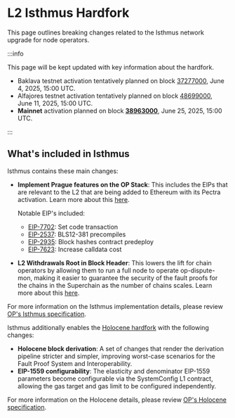 # L2 Isthmus Hardfork

This page outlines breaking changes related to the Isthmus network upgrade for node operators.

:::info

This page will be kept updated with key information about the hardfork.

- Baklava testnet activation tentatively planned on block [37277000](https://celo-baklava.blockscout.com/block/countdown/37277000), June 4, 2025, 15:00 UTC.
- Alfajores testnet activation tentatively planned on block [48699000](https://celo-alfajores.blockscout.com/block/countdown/48699000), June 11, 2025, 15:00 UTC. 
- **Mainnet** activation planned on block [**38963000**](https://celo.blockscout.com/block/countdown/38963000), June 25, 2025, 15:00 UTC.

:::

## What's included in Isthmus

Isthmus contains these main changes:

- **Implement Prague features on the OP Stack**: This includes the EIPs that are relevant to the L2 that are being added to Ethereum with its Pectra activation. Learn more about this [here](https://gov.optimism.io/t/proposal-preview-implement-prague-features-on-the-op-stack/9703).

  Notable EIP's included:
  - [EIP-7702](https://github.com/ethereum/EIPs/blob/f27ddf2b0af7e862a967ee38ceeaa7d980786ca1/EIPS/eip-7702.md): Set code transaction
  - [EIP-2537](https://github.com/ethereum/EIPs/blob/f27ddf2b0af7e862a967ee38ceeaa7d980786ca1/EIPS/eip-2537.md): BLS12-381 precompiles
  - [EIP-2935](https://github.com/ethereum/EIPs/blob/f27ddf2b0af7e862a967ee38ceeaa7d980786ca1/EIPS/eip-2935.md): Block hashes contract predeploy
  - [EIP-7623](https://github.com/ethereum/EIPs/blob/f27ddf2b0af7e862a967ee38ceeaa7d980786ca1/EIPS/eip-7623.md): Increase calldata cost

- **L2 Withdrawals Root in Block Header**: This lowers the lift for chain operators by allowing them to run a full node to operate op-dispute-mon, making it easier to guarantee the security of the fault proofs for the chains in the Superchain as the number of chains scales. Learn more about this [here](https://gov.optimism.io/t/proposal-preview-l2-withdrawals-root-in-block-header/9730).

For more information on the Isthmus implementation details, please review [OP's Isthmus specification](https://specs.optimism.io/protocol/isthmus/overview.html).

Isthmus additionally enables the [Holocene hardfork](https://docs.optimism.io/notices/holocene-changes) with the following changes:

- **Holocene block derivation**: A set of changes that render the derivation pipeline stricter and simpler, improving worst-case scenarios for the Fault Proof System and Interoperability.
- **EIP-1559 configurability**: The elasticity and denominator EIP-1559 parameters become configurable via the SystemConfig L1 contract, allowing the gas target and gas limit to be configured independently.

For more information on the Holocene details, please review [OP's Holocene specification](https://specs.optimism.io/protocol/holocene/overview.html).
